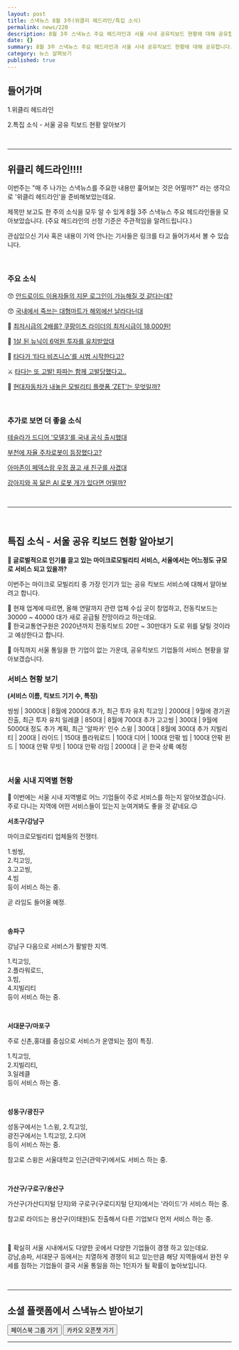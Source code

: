 ```yaml
---
layout: post
title: 스낵뉴스 8월 3주(위클리 헤드라인/특집 소식)
permalink: news/220
description: 8월 3주 스낵뉴스 주요 헤드라인과 서울 시내 공유킥보드 현황에 대해 공유합니다.
date: {}
summary: 8월 3주 스낵뉴스 주요 헤드라인과 서울 시내 공유킥보드 현황에 대해 공유합니다.
category: 뉴스 살펴보기
published: true
---
```


## 들어가며


1.위클리 헤드라인  

2.특집 소식 - 서울 공유 킥보드 현황 알아보기

<br>

- - -

## 위클리 헤드라인!!!!

이번주는 "매 주 나가는 스낵뉴스를 주요한 내용만 훑어보는 것은 어떨까?" 라는 생각으로 '위클리 헤드라인'을 준비해보았는데요.

제목만 보고도 한 주의 소식을 모두 알 수 있게 8월 3주 스낵뉴스 주요 헤드라인들을 모아보았습니다. 
(주요 헤드라인의 선정 기준은 주관적임을 알려드립니다.)

관심있으신 기사 혹은 내용이 기억 안나는 기사들은 링크를 타고 들어가셔서 볼 수 있습니다. 

<br>

### 주요 소식

😙 [안드로이드 이용자들의 지문 로그인이 가능해질 것 같다는데?](https://www.facebook.com/groups/snacknews/permalink/2267881553525692/)

😙 [국내에서 죽쓰는 대형마트가 해외에선 날라다닌대](https://www.facebook.com/groups/snacknews/permalink/2265185823795265/)

🛵 [최저시급의 2배를? 쿠팡이츠 라이더의 최저시급이 18,000원!](https://www.facebook.com/groups/snacknews/permalink/2265784083735439/)

📰 [1살 된 뉴닉이 6억원 투자를 유치받았대](https://www.facebook.com/groups/snacknews/permalink/2265976643716183/)

🚗 [타다가 ‘타다 비즈니스’를 시범 시작한다고?](https://www.facebook.com/groups/snacknews/permalink/2266503483663499/)

⚔️ [타다는 또 고발! 파파는 함께 고발당했다고..](https://www.facebook.com/groups/snacknews/permalink/2267971126850068/)

🛴 [현대자동차가 내놓은 모빌리티 플랫폼 ‘ZET’는 무엇일까?](https://www.facebook.com/groups/snacknews/permalink/2266511450329369/)


<br>


### 추가로 보면 더 좋을 소식

[테슬라가 드디어 '모델3'를 국내 공식 출시했대](http://www.econovill.com/news/articleView.html?idxno=369587)

[부천에 자율 주차로봇이 등장했다고?](https://news.naver.com/main/read.nhn?mode=LSD&mid=shm&sid1=105&oid=030&aid=0002835338)

[아마존이 페덱스랑 우정 끊고 새 친구를 사겼대](https://www.ajunews.com/view/20190812104335491)

[강아지와 꼭 닮은 AI 로봇 개가 있다면 어떨까?](https://news.naver.com/main/read.nhn?mode=LSD&mid=shm&sid1=105&oid=092&aid=0002168456)

<br>

- - -

<br>


## 특집 소식 - 서울 공유 킥보드 현황 알아보기


<strong> 🛴 글로벌적으로 인기를 끌고 있는 마이크로모빌리티 서비스, 서울에서는 어느정도 규모로 서비스 되고 있을까? </strong>

이번주는 마이크로 모빌리티 중 가장 인기가 있는 공유 킥보드 서비스에 대해서 알아보려고 합니다.

📍 현재 업계에 따르면, 올해 연말까지 관련 업체 수십 곳이 창업하고, 전동킥보드는 30000 ~ 40000 대가 새로 공급될 전망이라고 하는데요.   
📍 한국교통연구원은 2020년까지 전동킥보드 20만 ~ 30만대가 도로 위를 달릴 것이라고 예상한다고 합니다.

📍 아직까지 서울 통일을 한 기업이 없는 가운데, 공유킥보드 기업들의 서비스 현황을 알아보겠습니다.

### 서비스 현황 보기

<strong>(서비스 이름, 킥보드 기기 수, 특징)</strong>

씽씽 | 3000대 | 8월에 2000대 추가, 최근 투자 유치
킥고잉 | 2000대 | 9월에 경기권 진출, 최근 투자 유치
일레클 | 850대 | 8월에 700대 추가
고고씽 | 300대 | 9월에 5000대 정도 추가 계획, 최근 '알파카' 인수
스윙 | 300대 | 8월에 300대 추가
지빌리티 | 200대 |
라이드 | 150대
플라워로드 | 100대
디어 | 100대 안팎
빔 | 100대 안팎
윈드 | 100대 안팎
무빗 | 100대 안팎
라임 | 2000대 | 곧 한국 상륙 예정

<br>

### 서울 시내 지역별 현황

📍 이번에는 서울 시내 지역별로 어느 기업들이 주로 서비스를 하는지 알아보겠습니다.   
주로 다니는 지역에 어떤 서비스들이 있는지 눈여겨봐도 좋을 것 같네요.😉


<strong>서초구/강남구</strong>

마이크로모빌리티 업체들의 전쟁터. 

1.씽씽,     
2.킥고잉,   
3.고고씽,   
4.빔   
등이 서비스 하는 중.

곧 라임도 들어올 예정.

<br>

<strong>송파구</strong>

강남구 다음으로 서비스가 활발한 지역. 

1.킥고잉,   
2.플라워로드,   
3.빔,   
4.지빌리티   
등이 서비스 하는 중. 

<br>

<strong>서대문구/마포구</strong>

주로 신촌,홍대를 중심으로 서비스가 운영되는 점이 특징. 

1.킥고잉,   
2.지빌리티,   
3.일레클   
등이 서비스 하는 중.

<br>

<strong>성동구/광진구</strong>

성동구에서는 1.스윙, 2.킥고잉,     
광진구에서는 1.킥고잉, 2.디어   
등이 서비스 하는 중. 

참고로 스윙은 서울대학교 인근(관악구)에서도 서비스 하는 중.

<br>

<strong>가산구/구로구/용산구</strong>

가산구(가산디지털 단지)와 구로구(구로디지털 단지)에서는 '라이드'가 서비스 하는 중.  

참고로 라이드는 용산구(이태원)도 진출해서 다른 기업보다 먼저 서비스 하는 중.

<br>

📍 확실히 서울 시내에서도 다양한 곳에서 다양한 기업들이 경쟁 하고 있는데요.   
강남,송파, 서대문구 등에서는 치열하게 경쟁이 되고 있는만큼 해당 지역들에서 완전 우세를 점하는 기업들이 결국 서울 통일을 하는 1인자가 될 확률이 높아보입니다.


<br>

- - -

## 소셜 플랫폼에서 스낵뉴스 받아보기

<a class="button_post_a" href="https://www.facebook.com/groups/2025149054465611/?ref=group_browse_new" onclick="ga('send', 'event', 'post', 'click', 'facebook');" ><button class="button_post_refer">페이스북 그룹 가기</button></a>
<a class="button_post_a" href="https://goo.gl/forms/wf7tAS667BXFi04k2" onclick="ga('send', 'event', 'post', 'click', 'kakao');" ><button class="button_post_refer" >카카오 오픈챗 가기</button></a>

- - -

<br>
